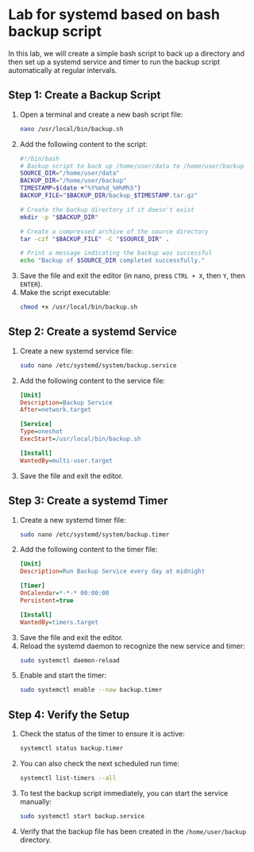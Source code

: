 # Lab for systemd based on bash backup script
In this lab, we will create a simple bash script to back up a directory and then set up a systemd service and timer to run the backup script automatically at regular intervals.
## Step 1: Create a Backup Script
1. Open a terminal and create a new bash script file:
   ```bash
   nano /usr/local/bin/backup.sh
   ```
2. Add the following content to the script:
   ```bash
   #!/bin/bash
   # Backup script to back up /home/user/data to /home/user/backup
   SOURCE_DIR="/home/user/data"
   BACKUP_DIR="/home/user/backup"
   TIMESTAMP=$(date +"%Y%m%d_%H%M%S")
   BACKUP_FILE="$BACKUP_DIR/backup_$TIMESTAMP.tar.gz"

   # Create the backup directory if it doesn't exist
   mkdir -p "$BACKUP_DIR"

   # Create a compressed archive of the source directory
   tar -czf "$BACKUP_FILE" -C "$SOURCE_DIR" .

   # Print a message indicating the backup was successful
   echo "Backup of $SOURCE_DIR completed successfully."
   ```
3. Save the file and exit the editor (in nano, press `CTRL + X`, then `Y`, then `ENTER`).
4. Make the script executable:
   ```bash
   chmod +x /usr/local/bin/backup.sh
   ```
## Step 2: Create a systemd Service
1. Create a new systemd service file:
   ```bash
   sudo nano /etc/systemd/system/backup.service
   ```
2. Add the following content to the service file:
   ```ini
   [Unit]
   Description=Backup Service
   After=network.target

   [Service]
   Type=oneshot
   ExecStart=/usr/local/bin/backup.sh

   [Install]
   WantedBy=multi-user.target
   ```
3. Save the file and exit the editor.
## Step 3: Create a systemd Timer
1. Create a new systemd timer file:
   ```bash
   sudo nano /etc/systemd/system/backup.timer
   ```
2. Add the following content to the timer file:
   ```ini
   [Unit]
   Description=Run Backup Service every day at midnight

   [Timer]
   OnCalendar=*-*-* 00:00:00
   Persistent=true

   [Install]
   WantedBy=timers.target
   ```
3. Save the file and exit the editor.
4. Reload the systemd daemon to recognize the new service and timer:
   ```bash
   sudo systemctl daemon-reload
   ```
5. Enable and start the timer:
   ```bash
   sudo systemctl enable --now backup.timer
   ```
## Step 4: Verify the Setup
1. Check the status of the timer to ensure it is active:
   ```bash
   systemctl status backup.timer
   ```
2. You can also check the next scheduled run time:
   ```bash
   systemctl list-timers --all
   ```
3. To test the backup script immediately, you can start the service manually:
   ```bash
   sudo systemctl start backup.service
   ```
4. Verify that the backup file has been created in the `/home/user/backup` directory.
